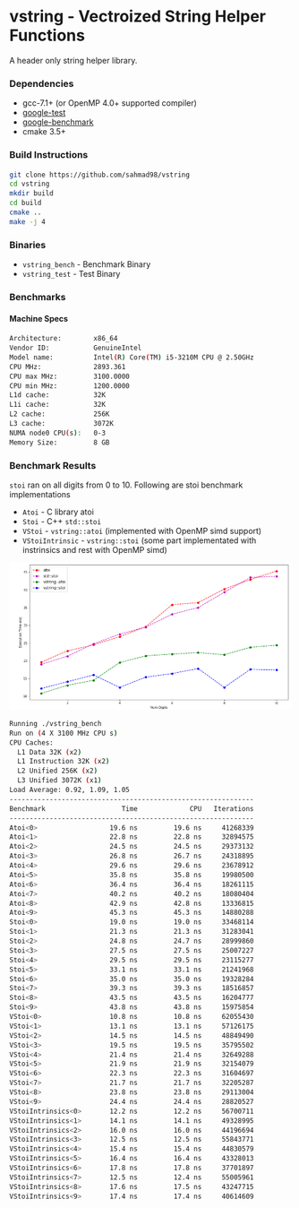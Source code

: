 # vstring - Vectroized String Helper Functions

A header only string  helper library.

### Dependencies

- gcc-7.1+ (or OpenMP 4.0+ supported compiler)
- [google-test](https://github.com/google/googletest)
- [google-benchmark](https://github.com/google/benchmark)
- cmake 3.5+

### Build Instructions

```bash
git clone https://github.com/sahmad98/vstring
cd vstring
mkdir build
cd build
cmake ..
make -j 4
```

### Binaries

- `vstring_bench` - Benchmark Binary
- `vstring_test` - Test Binary

### Benchmarks

#### Machine Specs

```bash
Architecture:        x86_64
Vendor ID:           GenuineIntel
Model name:          Intel(R) Core(TM) i5-3210M CPU @ 2.50GHz
CPU MHz:             2893.361
CPU max MHz:         3100.0000
CPU min MHz:         1200.0000
L1d cache:           32K
L1i cache:           32K
L2 cache:            256K
L3 cache:            3072K
NUMA node0 CPU(s):   0-3
Memory Size:         8 GB
```

### Benchmark Results

`stoi` ran on all digits from 0 to 10. Following are stoi  benchmark implementations

- `Atoi` - C library atoi
- `Stoi` - C++ `std::stoi`
- `VStoi` - `vstring::atoi` (implemented with OpenMP simd support)
- `VStoiIntrinsic` - `vstring::stoi` (some part implementated with instrinsics and rest with OpenMP simd)

![Stoi Benchmarks](figures/stoi_bench.png)

```bash
Running ./vstring_bench
Run on (4 X 3100 MHz CPU s)
CPU Caches:
  L1 Data 32K (x2)
  L1 Instruction 32K (x2)
  L2 Unified 256K (x2)
  L3 Unified 3072K (x1)
Load Average: 0.92, 1.09, 1.05
-------------------------------------------------------------
Benchmark                   Time             CPU   Iterations
-------------------------------------------------------------
Atoi<0>                  19.6 ns         19.6 ns     41268339
Atoi<1>                  22.8 ns         22.8 ns     32894575
Atoi<2>                  24.5 ns         24.5 ns     29373132
Atoi<3>                  26.8 ns         26.7 ns     24318895
Atoi<4>                  29.6 ns         29.6 ns     23678912
Atoi<5>                  35.8 ns         35.8 ns     19980500
Atoi<6>                  36.4 ns         36.4 ns     18261115
Atoi<7>                  40.2 ns         40.2 ns     18080404
Atoi<8>                  42.9 ns         42.8 ns     13336815
Atoi<9>                  45.3 ns         45.3 ns     14880288
Stoi<0>                  19.0 ns         19.0 ns     33468114
Stoi<1>                  21.3 ns         21.3 ns     31283041
Stoi<2>                  24.8 ns         24.7 ns     28999860
Stoi<3>                  27.5 ns         27.5 ns     25007227
Stoi<4>                  29.5 ns         29.5 ns     23115277
Stoi<5>                  33.1 ns         33.1 ns     21241968
Stoi<6>                  35.0 ns         35.0 ns     19328284
Stoi<7>                  39.3 ns         39.3 ns     18516857
Stoi<8>                  43.5 ns         43.5 ns     16204777
Stoi<9>                  43.8 ns         43.8 ns     15975854
VStoi<0>                 10.8 ns         10.8 ns     62055430
VStoi<1>                 13.1 ns         13.1 ns     57126175
VStoi<2>                 14.5 ns         14.5 ns     48849490
VStoi<3>                 19.5 ns         19.5 ns     35795502
VStoi<4>                 21.4 ns         21.4 ns     32649288
VStoi<5>                 21.9 ns         21.9 ns     32154079
VStoi<6>                 22.3 ns         22.3 ns     31604697
VStoi<7>                 21.7 ns         21.7 ns     32205287
VStoi<8>                 23.8 ns         23.8 ns     29113004
VStoi<9>                 24.4 ns         24.4 ns     28820527
VStoiIntrinsics<0>       12.2 ns         12.2 ns     56700711
VStoiIntrinsics<1>       14.1 ns         14.1 ns     49328995
VStoiIntrinsics<2>       16.0 ns         16.0 ns     44196694
VStoiIntrinsics<3>       12.5 ns         12.5 ns     55843771
VStoiIntrinsics<4>       15.4 ns         15.4 ns     44830579
VStoiIntrinsics<5>       16.4 ns         16.4 ns     43328013
VStoiIntrinsics<6>       17.8 ns         17.8 ns     37701897
VStoiIntrinsics<7>       12.5 ns         12.4 ns     55005961
VStoiIntrinsics<8>       17.6 ns         17.5 ns     43247715
VStoiIntrinsics<9>       17.4 ns         17.4 ns     40614609

```





